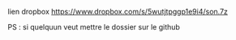 lien dropbox
https://www.dropbox.com/s/5wutjtpggp1e9i4/son.7z

PS : si quelquun veut mettre le dossier sur le github
